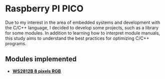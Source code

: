 # Raspberry PI PICO
Due to my interest in the area of embedded systems and development with the C/C++ language, I decided to develop some projects, such as a library for some modules. In addition to learning how to interpret module manuals, this study aims to understand the best practices for optimizing C/C++ programs.
## Modules implemented
* **[WS2812B 8 pixels RGB]**

[WS2812B 8 pixels RGB]: https://github.com/CommanderErika/pi_pico/tree/main/WS2812B_module
